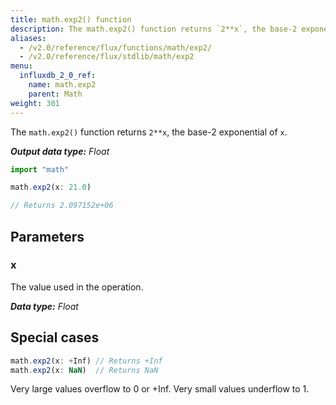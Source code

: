 ```yaml
---
title: math.exp2() function
description: The math.exp2() function returns `2**x`, the base-2 exponential of `x`.
aliases:
  - /v2.0/reference/flux/functions/math/exp2/
  - /v2.0/reference/flux/stdlib/math/exp2
menu:
  influxdb_2_0_ref:
    name: math.exp2
    parent: Math
weight: 301
---
```


The `math.exp2()` function returns `2**x`, the base-2 exponential of `x`.

_**Output data type:** Float_

```js
import "math"

math.exp2(x: 21.0)

// Returns 2.097152e+06
```

## Parameters

### x
The value used in the operation.

_**Data type:** Float_

## Special cases
```js
math.exp2(x: +Inf) // Returns +Inf
math.exp2(x: NaN)  // Returns NaN
```

Very large values overflow to 0 or +Inf. Very small values underflow to 1.
